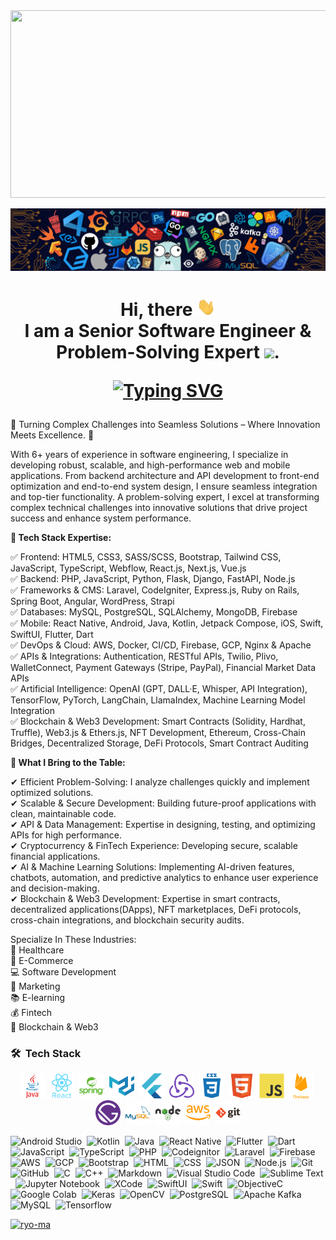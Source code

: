 <div id="header" align="center">
<!--   <img src="https://media.giphy.com/media/M9gbBd9nbDrOTu1Mqx/giphy.gif" width="100"/> -->
</div>
<div align="center">
  <img src="https://github.com/Kshitij978/Kshitij978/blob/main/lofiboy.webp" width="600" height="300"/>
</div>

<p align="center"><img src="https://raw.githubusercontent.com/KevinPatel04/KevinPatel04/master/header.png"></p>

<h1 align="center" width="100px">Hi, there <img src="https://raw.githubusercontent.com/KevinPatel04/KevinPatel04/master/Hi.gif" width="30px"><br /> I am a Senior Software Engineer & Problem-Solving Expert <img src="https://media.giphy.com/media/WUlplcMpOCEmTGBtBW/giphy.gif" width="30">.


[![Typing SVG](https://readme-typing-svg.herokuapp.com?font=Architects+Daughter&size=25&pause=1000&color=FA573A&center=true&vCenter=true&multiline=true&width=680&height=100&lines=I+am+a+senior+full+stack+developer;with+8%2B+years+of+experience+in+mobile+and+web+development)](https://git.io/typing-svg)
  

</h1>


🚀 Turning Complex Challenges into Seamless Solutions – Where Innovation Meets Excellence. 🚀

With 6+ years of experience in software engineering, I specialize in developing robust, scalable, and high-performance web and mobile applications. From backend architecture and API development to front-end optimization and end-to-end system design, I ensure seamless integration and top-tier functionality. A problem-solving expert, I excel at transforming complex technical challenges into innovative solutions that drive project success and enhance system performance.

<strong> 🔹 Tech Stack Expertise:</strong>

✅ Frontend: HTML5, CSS3, SASS/SCSS, Bootstrap, Tailwind CSS, JavaScript, TypeScript, Webflow, React.js, Next.js, Vue.js<br>
✅ Backend: PHP, JavaScript, Python, Flask, Django, FastAPI, Node.js<br>
✅ Frameworks & CMS: Laravel, CodeIgniter, Express.js, Ruby on Rails, Spring Boot, Angular, WordPress, Strapi<br>
✅ Databases: MySQL, PostgreSQL, SQLAlchemy, MongoDB, Firebase<br>
✅ Mobile: React Native, Android, Java, Kotlin, Jetpack Compose, iOS, Swift, SwiftUI, Flutter, Dart<br>
✅ DevOps & Cloud: AWS, Docker, CI/CD, Firebase, GCP, Nginx & Apache<br>
✅ APIs & Integrations: Authentication, RESTful APIs, Twilio, Plivo, WalletConnect, Payment Gateways (Stripe, PayPal), Financial Market Data APIs<br>
✅ Artificial Intelligence: OpenAI (GPT, DALL·E, Whisper, API Integration), TensorFlow, PyTorch, LangChain, LlamaIndex, Machine Learning Model Integration<br>
✅ Blockchain & Web3 Development: Smart Contracts (Solidity, Hardhat, Truffle), Web3.js & Ethers.js, NFT Development, Ethereum, Cross-Chain Bridges, Decentralized Storage, DeFi Protocols, Smart Contract Auditing<be>

<strong> 🔹 What I Bring to the Table:</strong>

✔ Efficient Problem-Solving: I analyze challenges quickly and implement optimized solutions.<br>
✔ Scalable & Secure Development: Building future-proof applications with clean, maintainable code.<br>
✔ API & Data Management: Expertise in designing, testing, and optimizing APIs for high performance.<br>
✔ Cryptocurrency & FinTech Experience: Developing secure, scalable financial applications.<br>
✔ AI & Machine Learning Solutions: Implementing AI-driven features, chatbots, automation, and predictive analytics to enhance user experience and decision-making.<br>
✔ Blockchain & Web3 Development: Expertise in smart contracts, decentralized applications(DApps), NFT marketplaces, DeFi protocols, cross-chain integrations, and blockchain security audits.<be>

Specialize In These Industries: <br>
  🏥 Healthcare <br>
  🛒 E-Commerce <br>
  💻 Software Development <br>
  🎯 Marketing <br>
  📚 E-learning <br>
  💰 Fintech <br>
  🔗 Blockchain & Web3 <br>

<!--Key skills include:

Promoting and communicating new ideas<br>
Creating process improvements<br>
Instituting new technologies<br>
Writing maintainable clear/high-quality code<br>
Ensuring code is scalable and responsive<br>
Please consider the following highlights<be>

- :telescope: I’m working as a Full Stack Engineer and contributing to frontend and backend for building Web/Mobile applications.

- :seedling: Exploring Technical Content Writing.

- :zap: In my free time, I solve problems on GeeksforGeeks and read tech articles.

- :mailbox:How to reach me: [![Linkedin Badge](https://img.shields.io/badge/-kakbar-blue?style=flat&logo=Linkedin&logoColor=white)](your-linkedin-url)

🥇 Successfully developed 60+ Web applications using React, Vue, Angular, Express.js, node.js, MongoDB, WordPress, Python, Flask, Django, Laravel, CI, MySQL.<br>
🥇 Developed 40+ Android applications using Android Studio, Kotlin, and Java.<br>
🥇 Developed 10+ iOS applications using XCode, Swift, Objective-C, SwiftUI, UIKit, Combine, Core-Animation/Data, GCD.<br>
🥇 Great skills in Payment gateway integration(apple/google pay, PayPal, stripe...), SNS login/sharing, Unit/UI Testing, PHP, Node.js, Nest, Express, Monghdb/PostgreSQL/MySQL, JS/TS, Angular, React/Redux/Redux Saga/React hook, Agile/Kanban/Scrum methodologies, SDLC, SOLID/UniDirectional Software Design, MVC/MVVM architecture, RestfulAPI, GraphQL, Jira/Atlassian, CI/CD.-->


<p align="centre">


### 🛠 &nbsp;Tech Stack

<div align="center">
  <img src="https://github.com/devicons/devicon/blob/master/icons/java/java-original-wordmark.svg" title="Java" alt="Java" width="40" height="40"/>&nbsp;
  <img src="https://github.com/devicons/devicon/blob/master/icons/react/react-original-wordmark.svg" title="React" alt="React" width="40" height="40"/>&nbsp;
  <img src="https://github.com/devicons/devicon/blob/master/icons/spring/spring-original-wordmark.svg" title="Spring" alt="Spring" width="40" height="40"/>&nbsp;
  <img src="https://github.com/devicons/devicon/blob/master/icons/materialui/materialui-original.svg" title="Material UI" alt="Material UI" width="40" height="40"/>&nbsp;
  <img src="https://github.com/devicons/devicon/blob/master/icons/flutter/flutter-original.svg" title="Flutter" alt="Flutter" width="40" height="40"/>&nbsp;
  <img src="https://github.com/devicons/devicon/blob/master/icons/redux/redux-original.svg" title="Redux" alt="Redux " width="40" height="40"/>&nbsp;
  <img src="https://github.com/devicons/devicon/blob/master/icons/css3/css3-plain-wordmark.svg"  title="CSS3" alt="CSS" width="40" height="40"/>&nbsp;
  <img src="https://github.com/devicons/devicon/blob/master/icons/html5/html5-original.svg" title="HTML5" alt="HTML" width="40" height="40"/>&nbsp;
  <img src="https://github.com/devicons/devicon/blob/master/icons/javascript/javascript-original.svg" title="JavaScript" alt="JavaScript" width="40" height="40"/>&nbsp;
  <img src="https://github.com/devicons/devicon/blob/master/icons/firebase/firebase-plain-wordmark.svg" title="Firebase" alt="Firebase" width="40" height="40"/>&nbsp;
  <img src="https://github.com/devicons/devicon/blob/master/icons/gatsby/gatsby-original.svg" title="Gatsby"  alt="Gatsby" width="40" height="40"/>&nbsp;
  <img src="https://github.com/devicons/devicon/blob/master/icons/mysql/mysql-original-wordmark.svg" title="MySQL"  alt="MySQL" width="40" height="40"/>&nbsp;
  <img src="https://github.com/devicons/devicon/blob/master/icons/nodejs/nodejs-original-wordmark.svg" title="NodeJS" alt="NodeJS" width="40" height="40"/>&nbsp;
  <img src="https://github.com/devicons/devicon/blob/master/icons/amazonwebservices/amazonwebservices-plain-wordmark.svg" title="AWS" alt="AWS" width="40" height="40"/>&nbsp;
  <img src="https://github.com/devicons/devicon/blob/master/icons/git/git-original-wordmark.svg" title="Git" **alt="Git" width="40" height="40"/>
</div>

![Android Studio](https://img.shields.io/badge/-Android%20Studio-05122A?style=flat&logo=android-studio&logoColor=3DDC84)&nbsp;
![Kotlin](https://img.shields.io/badge/-Kotlin-05122A?style=flat&logo=kotlin&logoColor=F02C10)&nbsp;
![Java](https://img.shields.io/badge/-Java-05122A?style=flat&logo=Java&logoColor=FFA518)&nbsp;
![React Native](https://img.shields.io/badge/-React%20Native-45E2AA?style=flat&logo=Java&logoColor=FFA518)&nbsp;
![Flutter](https://img.shields.io/badge/-Flutter-05122A?style=flat&logo=flutter&logoColor=02569B)&nbsp;
![Dart](https://img.shields.io/badge/-Dart-05122A?style=flat&logo=dart&logoColor=1075C2)&nbsp;
![JavaScript](https://img.shields.io/badge/-JavaScript-05122A?style=flat&logo=javascript)&nbsp;
![TypeScript](https://img.shields.io/badge/-TypeScript-35620A?style=flat&logo=javascript)&nbsp;
![PHP](https://img.shields.io/badge/-PHP-05122A?style=flat&logo=php&logoColor=777BB4)&nbsp;
![Codeignitor](https://img.shields.io/badge/-Codeignitor-F5524A?style=flat&logo=codeignitor&logoColor=AF2D20)&nbsp;
![Laravel](https://img.shields.io/badge/-Laravel-05122A?style=flat&logo=laravel&logoColor=FF2D20)&nbsp;
![Firebase](https://img.shields.io/badge/-Firebase-05122A?style=flat&logo=firebase&logoColor=FFCA28)&nbsp;
![AWS](https://img.shields.io/badge/-AWS-A5125A?style=flat&logo=aws&logoColor=5C3EE8)&nbsp;
![GCP](https://img.shields.io/badge/-GCP-35A2EA?style=flat&logo=gcp&logoColor=2C3AE8)&nbsp;
![Bootstrap](https://img.shields.io/badge/-Bootstrap-05122A?style=flat&logo=bootstrap&logoColor=563D7C)&nbsp;
![HTML](https://img.shields.io/badge/-HTML-05122A?style=flat&logo=HTML5)&nbsp;
![CSS](https://img.shields.io/badge/-CSS-05122A?style=flat&logo=CSS3&logoColor=1572B6)&nbsp;
![JSON](https://img.shields.io/badge/-JSON-05122A?style=flat&logo=json&logoColor=000000)&nbsp;
![Node.js](https://img.shields.io/badge/-Node.js-05122A?style=flat&logo=node.js&logoColor=339933)&nbsp;
![Git](https://img.shields.io/badge/-Git-05122A?style=flat&logo=git)&nbsp;
![GitHub](https://img.shields.io/badge/-GitHub-05122A?style=flat&logo=github)&nbsp;
![C](https://img.shields.io/badge/-C-05122A?style=flat&logo=C&logoColor=A8B9CC)&nbsp;
![C++](https://img.shields.io/badge/-C++-05122A?style=flat&logo=C%2B%2B&logoColor=00599C)&nbsp;
![Markdown](https://img.shields.io/badge/-Markdown-05122A?style=flat&logo=markdown)&nbsp;
![Visual Studio Code](https://img.shields.io/badge/-Visual%20Studio%20Code-05122A?style=flat&logo=visual-studio-code&logoColor=007ACC)&nbsp;
![Sublime Text](https://img.shields.io/badge/-Sublime%20Text-05122A?style=flat&logo=sublime-text&logoColor=FF9800)&nbsp;
![Jupyter Notebook](https://img.shields.io/badge/-Jupyter%20Notebook-05122A?style=flat&logo=jupyter&logoColor=F37626)&nbsp;
![XCode](https://img.shields.io/badge/-XCode-55322A?style=flat&logo=xcode&logoColor=0F0D20)&nbsp;
![SwiftUI](https://img.shields.io/badge/-SwiftUI-2582AA?style=flat&logo=swiftui&logoColor=0F0D20)&nbsp;
![Swift](https://img.shields.io/badge/-Swift-A5122A?style=flat&logo=swift&logoColor=FF2D20)&nbsp;
![ObjectiveC](https://img.shields.io/badge/-ObjectiveC-05A2FA?style=flat&logo=objectivec&logoColor=FF2D20)&nbsp;
![Google Colab](https://img.shields.io/badge/-Google%20Colab-05122A?style=flat&logo=google-colab&logoColor=F9AB00)&nbsp;
![Keras](https://img.shields.io/badge/-Keras-05122A?style=flat&logo=keras&logoColor=D00000)&nbsp;
![OpenCV](https://img.shields.io/badge/-OpenCV-05122A?style=flat&logo=opencv&logoColor=5C3EE8)&nbsp;
![PostgreSQL](https://img.shields.io/badge/-PostgreSQL-05122A?style=flat&logo=postgresql&logoColor=336791)&nbsp;
![Apache Kafka](https://img.shields.io/badge/-Apache%20Kafka-05122A?style=flat&logo=apache-kafka&logoColor=231F20)&nbsp;
![MySQL](https://img.shields.io/badge/-MySQL-05122A?style=flat&logo=mysql&logoColor=4479A1)&nbsp;
![Tensorflow](https://img.shields.io/badge/-Tensorflow-05122A?style=flat&logo=tensorflow&logoColor=FF6F00)&nbsp;

<p align="left"> <a href="https://github.com/ryo-ma/github-profile-trophy"><img src="https://github-profile-trophy.vercel.app/?username=ryo-ma" alt="ryo-ma" /></a> </p>

<!--### :link: &nbsp;Connect with me
<p align="center">
</p>

## Social 📱
You can find me on the following social media platforms or send me an email:
<!--* 👔 [LinkedIn](https://www.linkedin.com/in/)-->
<!-- * 🗣 [Twitter](https://twitter.com/dave_bitter) -->
<!-- * 📷 [Instagram](https://www.instagram.com/davebitter) -->
<!--* ✉️ [olexandr00000097@gmail.com](mailto:olexandr00000097@gmail.com)-->
